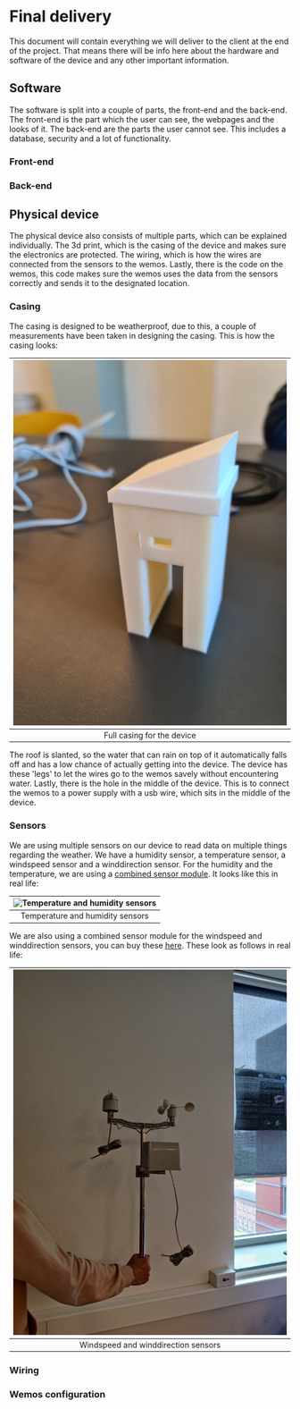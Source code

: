 # Final delivery

This document will contain everything we will deliver to the client at the end of the project. That means there will be info here about the hardware and software of the device and any other important information.

## Software

The software is split into a couple of parts, the front-end and the back-end. The front-end is the part which the user can see, the webpages and the looks of it. The back-end are the parts the user cannot see. This includes a database, security and a lot of functionality.

### Front-end

### Back-end

## Physical device

The physical device also consists of multiple parts, which can be explained individually. The 3d print, which is the casing of the device and makes sure the electronics are protected. The wiring, which is how the wires are connected from the sensors to the wemos. Lastly, there is the code on the wemos, this code makes sure the wemos uses the data from the sensors correctly and sends it to the designated location.

### Casing

The casing is designed to be weatherproof, due to this, a couple of measurements have been taken in designing the casing. This is how the casing looks:  

| ![Full casing for the device](casingfull.png) |
| :-------------------------------------------: |
|          Full casing for the device           |  

The roof is slanted, so the water that can rain on top of it automatically falls off and has a low chance of actually getting into the device. The device has these 'legs' to let the wires go to the wemos savely without encountering water. Lastly, there is the hole in the middle of the device. This is to connect the wemos to a power supply with a usb wire, which sits in the middle of the device.

### Sensors

We are using multiple sensors on our device to read data on multiple things regarding the weather. We have a humidity sensor, a temperature sensor, a windspeed sensor and a winddirection sensor. For the humidity and the temperature, we are using a [combined sensor module](https://elektronicavoorjou.nl/product/dht22-temp-vocht-sensor/?utm_campaign=organic_shopping&utm_content=&utm_source=google&utm_medium=organic&utm_term=&gclid=Cj0KCQjwntCVBhDdARIsAMEwACkGb2X-jlnPqTqaltdO49JmOLQFREfF94tp1S9dRzX6pyGRSkC0wYUaAm8hEALw_wcB). It looks like this in real life:  

| ![Temperature and humidity sensors](Humidity_and_Temp_sensor.jpg) |
| :-------------------------------------------: |
|                    Temperature and humidity sensors |  

We are also using a combined sensor module for the windspeed and winddirection sensors, you can buy these [here](https://www.robotshop.com/nl/nl/sparkfun-weermeterset.html). These look as follows in real life:  

| ![Windspeed and winddirection sensors](weather-station-building-done.jpg) |
| :-------------------------------------------: |
|                    Windspeed and winddirection sensors |  

### Wiring

### Wemos configuration
